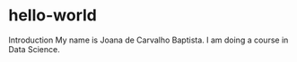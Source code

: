 # hello-world
Introduction
My name is Joana de Carvalho Baptista. I am doing a course in Data Science.
